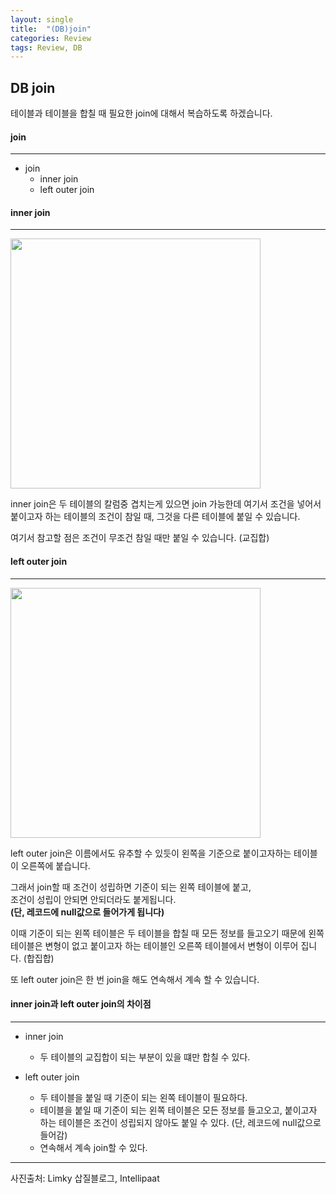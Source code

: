 ```yaml
---
layout: single
title:  "(DB)join"
categories: Review
tags: Review, DB
---
```


DB join
---
테이블과 테이블을 합칠 때 필요한 join에 대해서 복습하도록 하겠습니다.

#### join
---
- join
  - inner join
  - left outer join
  

#### inner join
---
<img src="https://intellipaat.com/mediaFiles/2019/04/A-Brief-Introduction-to-Inner-Join.png" width="400" height="">   


inner join은 두 테이블의 칼럼중 겹치는게 있으면 join 가능한데 여기서 조건을 넣어서 붙이고자 하는 테이블의 조건이 참일 때, 그것을 다른 테이블에 붙일 수 있습니다.   

여기서 참고할 점은 조건이 무조건 참일 때만 붙일 수 있습니다. (교집합)



#### left outer join
---
<img src="https://img1.daumcdn.net/thumb/R1280x0/?scode=mtistory2&fname=https%3A%2F%2Fblog.kakaocdn.net%2Fdn%2FmmdRJ%2FbtreK75rimL%2FTRJbhBsHXBp1DGzmc5rsYK%2Fimg.png" width="400" height="">



left outer join은 이름에서도 유추할 수 있듯이 왼쪽을 기준으로 붙이고자하는 테이블이 오른쪽에 붙습니다.  

그래서 join할 때 조건이 성립하면 기준이 되는 왼쪽 테이블에 붙고,    
조건이 성립이 안되면 안되더라도 붙게됩니다.  
__(단, 레코드에 null값으로 들어가게 됩니다)__

이때 기준이 되는 왼쪽 테이블은 두 테이블을 합칠 때 모든 정보를 들고오기 때문에 왼쪽 테이블은 변형이 없고 붙이고자 하는 테이블인 오른쪽 테이블에서 변형이 이루어 집니다. (합집합)

또 left outer join은 한 번 join을 해도 연속해서 계속 할 수 있습니다.



#### inner join과 left outer join의 차이점
---

- inner join
  - 두 테이블의 교집합이 되는 부분이 있을 떄만 합칠 수 있다.

- left outer join
  - 두 테이블을 붙일 때 기준이 되는 왼쪽 테이블이 필요하다.   
  -  테이블을 붙일 때 기준이 되는 왼쪽 테이블은 모든 정보를 들고오고, 붙이고자 하는 테이블은 조건이 성립되지 않아도 붙일 수 있다. (단, 레코드에 null값으로 들어감)
  - 연속해서 계속 join할 수 있다.


---
사진출처: Limky 삽질블로그, Intellipaat

